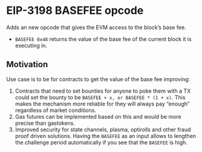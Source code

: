 # EIP-3198 BASEFEE opcode
Adds an new opcode that gives the EVM access to the block’s base fee.
* `BASEFEE 0x48` returns the value of the base fee of the current block it is executing in.

## Motivation
Use case is to be for contracts to get the value of the base fee improving:
1. Contracts that need to set bounties for anyone to poke them with a TX could set the bounty to be `BASEFEE + x, or BASEFEE * (1 + x)`. This makes the mechanism more reliable for they will always pay “enough” regardless of market conditions.
2. Gas futures can be implemented based on this and would be more precise than gastokens.
3. Improved security for state channels, plasma, optirolls and other fraud proof driven solutions. Having the `BASEFEE` as an input allows to lengthen the challenge period automatically if you see that the `BASEFEE` is high.
